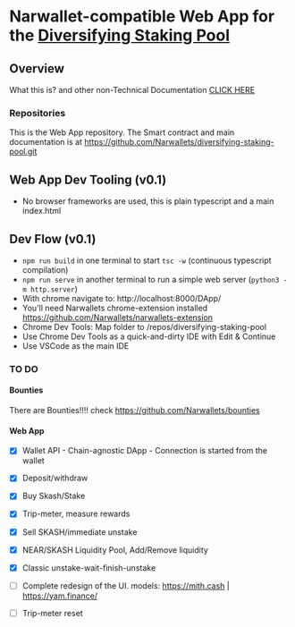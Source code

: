 # Narwallet-compatible Web App for the [Diversifying Staking Pool](https://github.com/Narwallets/diversifying-staking-pool.git)

## Overview
What this is? and other non-Technical Documentation
[CLICK HERE](https://narwallets.github.io/diversifying-staking-pool/)

### Repositories 

This is the Web App repository. The Smart contract and main documentation is at https://github.com/Narwallets/diversifying-staking-pool.git

## Web App Dev Tooling (v0.1)
* No browser frameworks are used, this is plain typescript and a main index.html

## Dev Flow (v0.1)
* `npm run build` in one terminal to start `tsc -w` (continuous typescript compilation)
* `npm run serve` in another terminal to run a simple web server (`python3 -m http.server`)
* With chrome navigate to: http://localhost:8000/DApp/
* You'll need Narwallets chrome-extension installed https://github.com/Narwallets/narwallets-extension
* Chrome Dev Tools: Map folder to /repos/diversifying-staking-pool
* Use Chrome Dev Tools as a quick-and-dirty IDE with Edit & Continue
* Use VSCode as the main IDE

### TO DO

#### Bounties
There are Bounties!!!! check https://github.com/Narwallets/bounties

#### Web App
 - [x] Wallet API - Chain-agnostic DApp - Connection is started from the wallet
 - [x] Deposit/withdraw
 - [x] Buy Skash/Stake
 - [x] Trip-meter, measure rewards
 - [x] Sell SKASH/immediate unstake
 - [x] NEAR/SKASH Liquidity Pool, Add/Remove liquidity
 - [x] Classic unstake-wait-finish-unstake
 - [ ] Complete redesign of the UI. models: https://mith.cash | https://yam.finance/
 - [ ] Trip-meter reset



